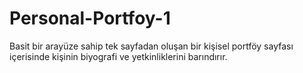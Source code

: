 # Personal-Portfoy-1
Basit bir arayüze sahip tek sayfadan oluşan bir kişisel portföy sayfası içerisinde kişinin biyografi ve yetkinliklerini barındırır.
